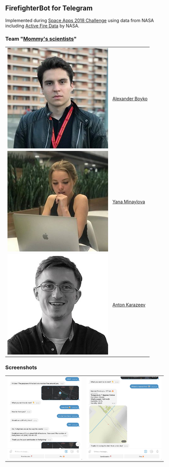 ## FirefighterBot for Telegram

Implemented during [Space Apps 2018 Challenge](https://2018.spaceappschallenge.org) using data from NASA including [Active Fire Data](https://earthdata.nasa.gov/earth-observation-data/near-real-time/firms/active-fire-data) by NASA.

### Team "[Mommy's scientists](https://2018.spaceappschallenge.org/challenges/volcanoes-icebergs-and-asteroids-oh-my/real-time-fire-app/teams/mommys-scientists/project)"

<table>
    <tr>
        <td>
            <img src="img/alexander.jpg">
        </td>
        <td>
            <a href="https://www.facebook.com/profile.php?id=100021767708740">Alexander Boyko</a>
        </td>
    </tr>
    <tr>
        <td>
            <img src="img/yana.jpg">
        </td>
        <td>
            <a href="https://www.facebook.com/yana.minaylova.3">Yana Minaylova</a>
        </td>
    </tr>
    <tr>
        <td>
            <img src="img/anton.jpg">
        </td>
        <td>
            <a href="https://www.facebook.com/anton.karazeev">Anton Karazeev</a>
        </td>
    </tr>
</table>



### Screenshots

<table>
    <tr>
        <td>
            <img src="img/img1.jpg">
        </td>
        <td>
            <img src="img/img2.jpg">
        </td>
    </tr>
</table>
